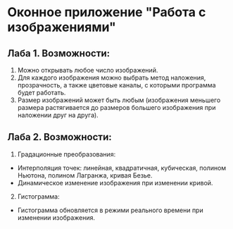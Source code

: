 # Оконное приложение "Работа с изображениями"
## Лаба 1. Возможности:
1. Можно открывать любое число изображений.
2. Для каждого изображения можно выбрать метод наложения, прозрачность, а также цветовые каналы, с которыми программа будет работать.
3. Размер изображений может быть любым (изображения меньшего размера растягивается до размеров большего изображения при наложении друг на друга).
## Лаба 2. Возможности:
1. Градационные преобразования:
* Интерполяция точек: линейная, квадратичная, кубическая, полином Ньютона, полином Лагранжа, кривая Безье.
* Динамическое изменение изображения при изменении кривой.
2. Гистограмма:
* Гистограмма обновляется в режими реального времени при изменении изображения.
